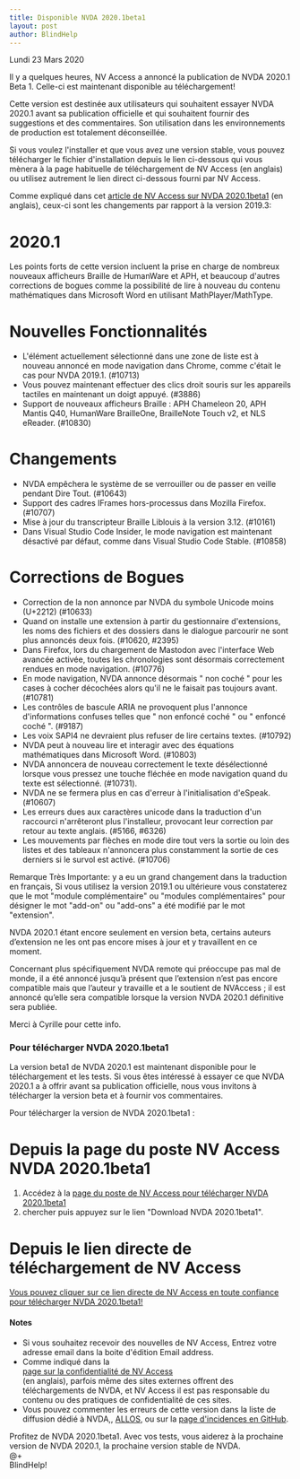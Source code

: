 ```yaml
---
title: Disponible NVDA 2020.1beta1
layout: post
author: BlindHelp
---
```


<footer>Lundi 23 Mars 2020</footer>

Il y a quelques heures, NV Access a annoncé la publication de NVDA 2020.1 Beta 1. Celle-ci est maintenant disponible au téléchargement!                  

Cette version est destinée aux utilisateurs qui souhaitent essayer NVDA 2020.1 avant sa publication officielle et qui souhaitent fournir des suggestions et des commentaires. Son utilisation dans les environnements de production est totalement déconseillée.         

Si vous voulez l'installer et que vous avez une version stable, vous pouvez télécharger le fichier d'installation depuis le lien ci-dessous qui vous mènera à la page habituelle de téléchargement  de NV Access (en anglais) ou utilisez autrement le lien direct ci-dessous fourni par NV Access.             


Comme expliqué dans cet  [article de NV Access sur NVDA 2020.1beta1](https://www.nvaccess.org/post/nvda-2020-1beta1-available-for-testing/) (en anglais), ceux-ci sont les changements par rapport à la version 2019.3:

# 2020.1 #

Les points forts de cette version incluent la prise en charge de nombreux nouveaux afficheurs Braille de HumanWare et APH, et beaucoup d'autres corrections de bogues comme la possibilité de lire à nouveau du contenu mathématiques dans Microsoft Word en utilisant MathPlayer/MathType. 

# Nouvelles Fonctionnalités #

* L'élément actuellement sélectionné dans une zone de liste est à nouveau annoncé en mode navigation dans Chrome, comme c'était le cas pour NVDA 2019.1. (#10713) 
* Vous pouvez maintenant effectuer des clics droit souris sur les appareils tactiles en maintenant un doigt appuyé. (#3886) 
* Support de nouveaux afficheurs Braille : APH Chameleon 20, APH Mantis Q40, HumanWare BrailleOne, BrailleNote Touch v2, et NLS eReader. (#10830) 

# Changements #

* NVDA empêchera le système de se verrouiller ou de passer en veille pendant Dire Tout. (#10643) 
* Support des cadres IFrames hors-processus dans Mozilla Firefox. (#10707) 
* Mise à jour du transcripteur Braille Liblouis à la version 3.12. (#10161) 
* Dans Visual Studio Code Insider, le mode navigation est maintenant désactivé par défaut, comme dans Visual Studio Code Stable. (#10858) 

# Corrections de Bogues #

* Correction de la non annonce par NVDA du symbole Unicode moins (U+2212) (#10633) 
* Quand on installe une extension à partir du gestionnaire d'extensions, les noms des fichiers et des dossiers dans le dialogue parcourir ne sont plus annoncés deux fois. (#10620, #2395) 
* Dans Firefox, lors du chargement de Mastodon avec l'interface Web avancée activée, toutes les chronologies sont désormais correctement rendues en mode navigation. (#10776) 
* En mode navigation, NVDA annonce désormais " non coché " pour les cases à cocher décochées alors qu'il ne le faisait pas toujours avant. (#10781) 
* Les contrôles de bascule ARIA ne provoquent plus l'annonce d'informations confuses telles que " non enfoncé coché " ou " enfoncé coché ". (#9187) 
* Les voix SAPI4 ne devraient plus refuser de lire certains textes. (#10792) 
* NVDA peut à nouveau lire et interagir avec des équations mathématiques dans Microsoft Word. (#10803) 
* NVDA annoncera de nouveau correctement le texte désélectionné lorsque vous pressez une touche fléchée en mode navigation quand du texte est sélectionné. (#10731). 
* NVDA ne se fermera plus en cas d'erreur à l'initialisation d'eSpeak. (#10607) 
* Les erreurs dues aux caractères unicode dans la traduction d'un raccourci n'arrêteront plus l'installeur, provocant leur correction par retour au texte anglais. (#5166, #6326) 
* Les mouvements par flèches en mode dire tout vers la sortie ou loin des listes et des tableaux n'annoncera plus constamment la sortie de ces derniers si le survol est activé. (#10706) 

Remarque Très Importante: y a eu un grand changement dans la traduction en français, Si vous utilisez la version 2019.1 ou ultérieure vous constaterez que le mot "module complémentaire" ou "modules complémentaires" pour désigner le mot "add-on" ou "add-ons" a été modifié par le mot "extension".

NVDA 2020.1 étant encore seulement en version beta, certains auteurs d’extension ne les ont pas encore mises à jour et y travaillent en ce moment.

Concernant plus spécifiquement NVDA remote qui préoccupe pas mal de monde, il a été annoncé jusqu’à présent que l’extension n’est pas encore compatible mais que l’auteur y travaille et a le soutient de NVAccess ; il est annoncé qu’elle sera compatible lorsque la version NVDA 2020.1 définitive sera publiée.


Merci à Cyrille pour cette info.

###  Pour télécharger NVDA 2020.1beta1 ###

La version beta1 de NVDA 2020.1 est maintenant disponible pour le téléchargement et les tests. Si vous êtes intéressé à essayer ce que NVDA 2020.1 a à offrir avant sa publication officielle, nous vous invitons à télécharger la version beta et à fournir vos commentaires.            

Pour télécharger la version de NVDA 2020.1beta1 :    

# Depuis la page du poste NV Access NVDA 2020.1beta1 #

1. Accédez à la [page du poste de NV Access pour télécharger NVDA 2020.1beta1](https://www.nvaccess.org/post/nvda-2020-1beta1-available-for-testing/)    
2. chercher puis appuyez sur le lien "Download NVDA 2020.1beta1".               

# Depuis le lien directe de téléchargement de NV Access #
  
  [Vous pouvez cliquer   sur ce lien directe de NV Access en toute confiance pour télécharger NVDA 2020.1beta1!](http://www.nvaccess.org/files/nvda/releases/2020.1beta1/nvda_2020.1beta1.exe)    

#### Notes ####

* Si vous souhaitez recevoir des nouvelles de NV Access, Entrez votre adresse email dans la boite d'édition Email address.                
* Comme indiqué dans la            
[page sur la confidentialité de NV Access](http://www.nvaccess.org/privacy/)           
(en anglais), parfois même des sites externes offrent des téléchargements de NVDA, et NV Access il est pas responsable du contenu ou des pratiques de confidentialité de ces sites.         
* Vous pouvez commenter les erreurs de cette version dans la liste de diffusion dédié à NVDA,, [ALLOS](mailto:ALLOS@yahoogroupes.fr), ou sur la [page d'incidences en GitHub](https://github.com/nvaccess/nvda/issues).              

Profitez de NVDA 2020.1beta1. Avec vos tests, vous aiderez à la prochaine version de NVDA 2020.1, la prochaine version stable de NVDA.        
@+                     
BlindHelp!                           